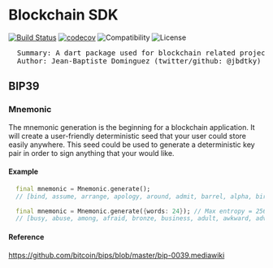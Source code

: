 # Blockchain SDK
[![Build Status](https://travis-ci.com/jbdtky/blockchain_sdk.svg?branch=master)](https://travis-ci.com/jbdtky/blockchain_sdk)
[![codecov](https://codecov.io/gh/jbdtky/blockchain_sdk/branch/master/graph/badge.svg)](https://codecov.io/gh/jbdtky/blockchain_sdk)
![Compatibility](https://img.shields.io/badge/dart_sdk-+2.6.0-orange.svg) 
![License](https://img.shields.io/badge/license-Apache_2.0-lightgrey.svg) 

<pre>
  Summary: A dart package used for blockchain related project
  Author: Jean-Baptiste Dominguez (twitter/github: @jbdtky)
</pre>

## BIP39

### Mnemonic

The mnemonic generation is the beginning for a blockchain application. It will create a user-friendly deterministic seed that your user could store easily anywhere. This seed could be used to generate a deterministic key pair in order to sign anything that your would like.

#### Example

```dart
  final mnemonic = Mnemonic.generate();
  // [bind, assume, arrange, apology, around, admit, barrel, alpha, bird, basket, baby, apology]

  final mnemonic = Mnemonic.generate({words: 24}); // Max entropy = 256
  // [busy, abuse, among, afraid, bronze, business, adult, awkward, advance, advance, aisle, bench, build, adapt, black, brand, all, bottom, badge, already, ball, burden, alarm, bag]

```

#### Reference
https://github.com/bitcoin/bips/blob/master/bip-0039.mediawiki